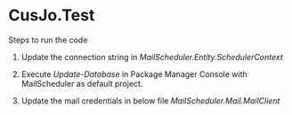 # CusJo.Test

Steps to run the code

1. Update the connection string in *MailScheduler.Entity.SchedulerContext*

2. Execute *Update-Database* in Package Manager Console with MailScheduler as default project.

3. Update the mail credentials in below file *MailScheduler.Mail.MailClient*
